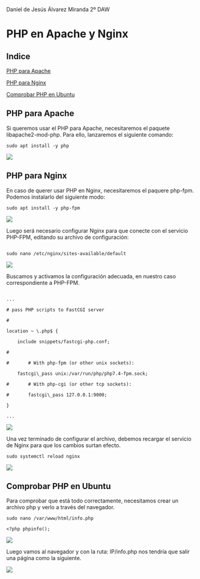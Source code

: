 ﻿Daniel de Jesús Álvarez Miranda		2º DAW


# PHP en Apache y Nginx


## Indice

[PHP para Apache](#item1)

[PHP para Nginx](#item2)

[Comprobar PHP en Ubuntu](#item3)


<a name = "item1"></a>

## PHP para Apache

Si queremos usar el PHP para Apache, necesitaremos el paquete libapache2-mod-php. Para ello, lanzaremos el siguiente comando:

```console
sudo apt install -y php
```

![](img/01.png)


<a name = "item2"></a>

## PHP para Nginx

En caso de querer usar PHP en Nginx, necesitaremos el paquere php-fpm. Podemos instalarlo del siguiente modo:

```console
sudo apt install -y php-fpm
```


![](img/02.png)


Luego será necesario configurar Nginx para que conecte con el servicio PHP-FPM, editando su archivo de configuración:

```console

sudo nano /etc/nginx/sites-available/default

```

![](img/03.png)

Buscamos y activamos la configuración adecuada, en nuestro caso correspondiente a PHP-FPM.

```console

...

# pass PHP scripts to FastCGI server

#

location ~ \.php$ {

    include snippets/fastcgi-php.conf;

#

#       # With php-fpm (or other unix sockets):

    fastcgi\_pass unix:/var/run/php/php7.4-fpm.sock;

#       # With php-cgi (or other tcp sockets):

#       fastcgi\_pass 127.0.0.1:9000;

}

...

```

![](img/04.png)



Una vez terminado de configurar el archivo, debemos recargar el servicio de Nginx para que los cambios surtan efecto.

```console
sudo systemctl reload nginx
```

![](img/05.png)


<a name = "item3"></a>

## Comprobar PHP en Ubuntu

Para comprobar que está todo correctamente, necesitamos crear un archivo php y verlo a través del navegador.

```console
sudo nano /var/www/html/info.php
```

```console
<?php phpinfo();
```

![](img/06.png)


Luego vamos al navegador y con la ruta: IP/info.php nos tendría que salir una página como la siguiente.

![](img/07.png)